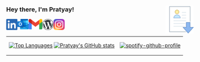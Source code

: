 <h3>
<a href="https://drive.google.com/file/d/1zHMWjJejlKPRPI1BPYNZA5M60720qhN6/view?usp=sharing">
  <img align="right" title="Download Resume" alt="Resume" width="75px" src="https://raw.githubusercontent.com/Arkeyve/arkeyve/main/assets/resume.png" />
</a>  Hey there, I'm Pratyay! 
  </h3>

<a href="https://www.linkedin.com/in/pratyay-amrit/">
  <img align="left" alt="LinkedIn" width="30px" src="https://raw.githubusercontent.com/Arkeyve/arkeyve/main/assets/linkedin.png" />
</a>
<a href="mailto:p.amrit@live.com">
  <img align="left" alt="Email" width="30px" src="https://raw.githubusercontent.com/Arkeyve/arkeyve/main/assets/outlook.svg" />
</a>
<a href="mailto:yay.amrit@gmail.com">
  <img align="left" alt="Email" width="37px" src="https://raw.githubusercontent.com/Arkeyve/arkeyve/main/assets/gmail.svg" />
</a>
<a href="https://arkeyve.wordpress.com/">
  <img align="left" alt="WordPress" width="30px" src="https://raw.githubusercontent.com/Arkeyve/arkeyve/main/assets/wordpress.png" />
</a>
<a href="https://www.instagram.com/arkeyve/">
  <img align="left" alt="Instagram" width="30px" src="https://raw.githubusercontent.com/Arkeyve/arkeyve/main/assets/instagram.png" />
</a>


<br />

#### 

##

<table align="center">
  <tr>
    <td align="center">


[![Top Languages](https://github-readme-stats.vercel.app/api/top-langs/?username=arkeyve&theme=dark&hide=jupyter%20notebook&layout=compact)](https://github.com/anuraghazra/github-readme-stats)
      [![Pratyay's GitHub stats](https://github-readme-stats.vercel.app/api?username=arkeyve&show_icons=true&theme=dark&count_private=true)](https://github.com/anuraghazra/github-readme-stats)
    </td>
    <td>
      [![spotify-github-profile](https://spotify-github-profile.vercel.app/api/view?uid=r3mmvdzsfcpzu3cwky3jcnrl1&cover_image=true&theme=default)](https://github.com/kittinan/spotify-github-profile)
    </td>
  </tr>
 </table>

